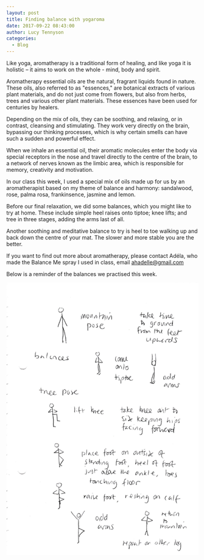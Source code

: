 ```yaml
---
layout: post
title: Finding balance with yogaroma
date: 2017-09-22 08:43:00
author: Lucy Tennyson
categories:
  - Blog
---
```



Like yoga, aromatherapy is a traditional form of healing, and like yoga it is holistic – it aims to work on the whole - mind, body and spirit.

Aromatherapy essential oils are the natural, fragrant liquids found in nature. These oils, also referred to as "essences," are botanical extracts of various plant materials, and do not just come from flowers, but also from herbs, trees and various other plant materials. These essences have been used for centuries by healers.

Depending on the mix of oils, they can be soothing, and relaxing, or in contrast, cleansing and stimulating. They work very directly on the brain, bypassing our thinking processes, which is why certain smells can have such a sudden and powerful effect.

When we inhale an essential oil, their aromatic molecules enter the body via special receptors in the nose and travel directly to the centre of the brain, to a network of nerves known as the limbic area, which is responsible for memory, creativity and motivation.

In our class this week, I used a special mix of oils made up for us by an aromatherapist based on my theme of balance and harmony: sandalwood, rose, palma rosa, frankinsence, jasmine and lemon.

Before our final relaxation, we did some balances, which you might like to try at home. These include simple heel raises onto tiptoe; knee lifts; and tree in three stages, adding the arms last of all.

Another soothing and meditative balance to try is heel to toe walking up and back down the centre of your mat. The slower and more stable you are the better.

If you want to find out more about aromatherapy, please contact Ad&eacute;la, who made the Balance Me spray I used in class, email [ahadelle@gmail.com](javascript:void(location.href='mailto:'+String.fromCharCode(97,104,97,100,101,108,108,101,64,103,109,97,105,108,46,99,111,109)))

Below is a reminder of the balances we practised this week.

![](/uploads/versions/yogablog21sept---x----1740-2468x---.jpg)

&nbsp;